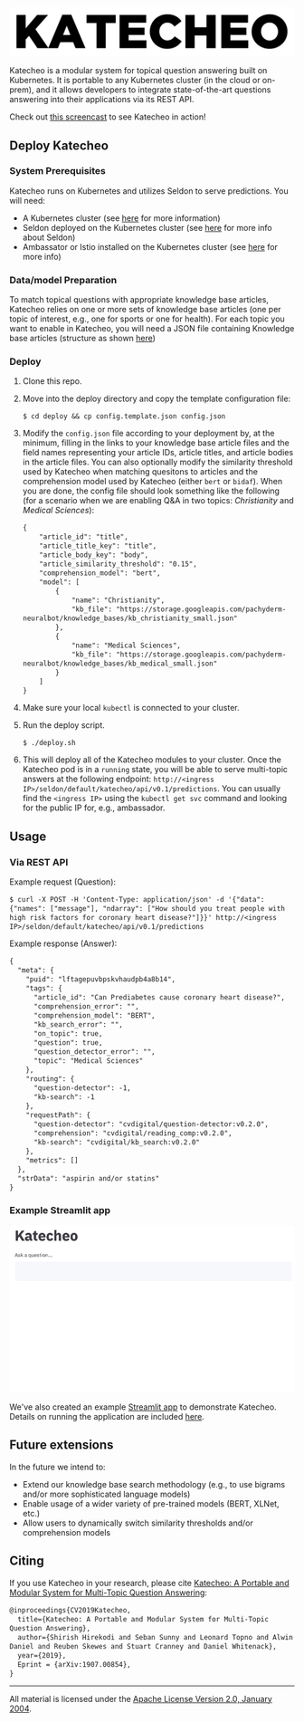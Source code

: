 ![alt text](logo.png)

Katecheo is a modular system for topical question answering built on Kubernetes. It is portable to any Kubernetes cluster (in the cloud or on-prem), and it allows developers to integrate state-of-the-art questions answering into their applications via its REST API.  

Check out [this screencast](https://youtu.be/dyhkLuq4Lo8) to see Katecheo in action!

## Deploy Katecheo

### System Prerequisites

Katecheo runs on Kubernetes and utilizes Seldon to serve predictions. You will need:

- A Kubernetes cluster (see [here](https://kubernetes.io/docs/home/) for more information)
- Seldon deployed on the Kubernetes cluster (see [here](https://docs.seldon.io/projects/seldon-core/en/latest/workflow/install.html) for more info about Seldon)
- Ambassator or Istio installed on the Kubernetes cluster (see [here](https://docs.seldon.io/projects/seldon-core/en/latest/workflow/install.html#install-an-ingress-gateway) for more info)

### Data/model Preparation

To match topical questions with appropriate knowledge base articles, Katecheo relies on one or more sets of knowledge base articles (one per topic of interest, e.g., one for sports or one for health). For each topic you want to enable in Katecheo, you will need a JSON file containing Knowledge base articles (structure as shown [here](https://storage.googleapis.com/pachyderm-neuralbot/knowledge_bases/kb_medical_small.json))

### Deploy

1. Clone this repo.

2. Move into the deploy directory and copy the template configuration file:

    ```
    $ cd deploy && cp config.template.json config.json
    ```

3. Modify the `config.json` file according to your deployment by, at the minimum, filling in the links to your knowledge base article files and the field names representing your article IDs, article titles, and article bodies in the article files. You can also optionally modify the similarity threshold used by Katecheo when matching quesitons to articles and the comprehension model used by Katecheo (either `bert` or `bidaf`). When you are done, the config file should look something like the following (for a scenario when we are enabling Q&A in two topics: _Christianity_ and _Medical Sciences_):

    ```
    {
        "article_id": "title",
        "article_title_key": "title",
        "article_body_key": "body",
        "article_similarity_threshold": "0.15",
        "comprehension_model": "bert",
        "model": [
            {
                "name": "Christianity",
                "kb_file": "https://storage.googleapis.com/pachyderm-neuralbot/knowledge_bases/kb_christianity_small.json"
            },
            {
                "name": "Medical Sciences",
                "kb_file": "https://storage.googleapis.com/pachyderm-neuralbot/knowledge_bases/kb_medical_small.json"
            }
        ]
    }
    ```

4. Make sure your local `kubectl` is connected to your cluster.

5. Run the deploy script.

    ```
    $ ./deploy.sh
    ```
    
6. This will deploy all of the Katecheo modules to your cluster. Once the Katecheo pod is in a `running` state, you will be able to serve multi-topic answers at the following endpoint: `http://<ingress IP>/seldon/default/katecheo/api/v0.1/predictions`. You can usually find the `<ingress IP>` using the `kubectl get svc` command and looking for the public IP for, e.g., ambassador. 

## Usage

### Via REST API 

Example request (Question):

```
$ curl -X POST -H 'Content-Type: application/json' -d '{"data": {"names": ["message"], "ndarray": ["How should you treat people with high risk factors for coronary heart disease?"]}}' http://<ingress IP>/seldon/default/katecheo/api/v0.1/predictions
```

Example response (Answer):

```
{
  "meta": {
    "puid": "lftagepuvbpskvhaudpb4a8b14",
    "tags": {
      "article_id": "Can Prediabetes cause coronary heart disease?",
      "comprehension_error": "",
      "comprehension_model": "BERT",
      "kb_search_error": "",
      "on_topic": true,
      "question": true,
      "question_detector_error": "",
      "topic": "Medical Sciences"
    },
    "routing": {
      "question-detector": -1,
      "kb-search": -1
    },
    "requestPath": {
      "question-detector": "cvdigital/question-detector:v0.2.0",
      "comprehension": "cvdigital/reading_comp:v0.2.0",
      "kb-search": "cvdigital/kb_search:v0.2.0"
    },
    "metrics": []
  },
  "strData": "aspirin and/or statins"
}
```

### Example Streamlit app

![katecheo](katecheo.gif)

We've also created an example [Streamlit app](https://www.streamlit.io/) to demonstrate Katecheo. Details on running the application are included [here](demo).

## Future extensions

In the future we intend to:

- Extend our knowledge base search methodology (e.g., to use bigrams and/or more sophisticated language models)
- Enable usage of a wider variety of pre-trained models (BERT, XLNet, etc.)
- Allow users to dynamically switch similarity thresholds and/or comprehension models

## Citing

If you use Katecheo in your research, please cite [Katecheo: A Portable and Modular System for Multi-Topic Question
Answering](https://arxiv.org/abs/1907.00854):

```
@inproceedings{CV2019Katecheo,
  title={Katecheo: A Portable and Modular System for Multi-Topic Question Answering},
  author={Shirish Hirekodi and Seban Sunny and Leonard Topno and Alwin Daniel and Reuben Skewes and Stuart Cranney and Daniel Whitenack},
  year={2019},
  Eprint = {arXiv:1907.00854},
}
```

___
All material is licensed under the [Apache License Version 2.0, January 2004](http://www.apache.org/licenses/LICENSE-2.0).

